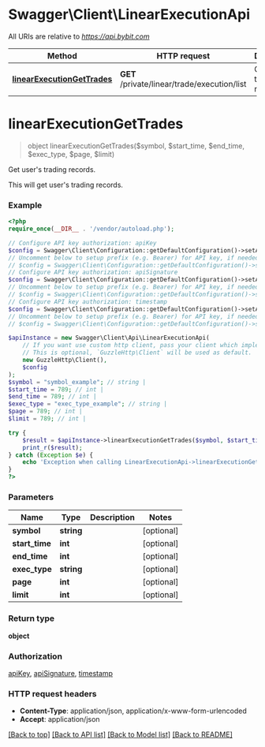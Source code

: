 # Swagger\Client\LinearExecutionApi

All URIs are relative to *https://api.bybit.com*

Method | HTTP request | Description
------------- | ------------- | -------------
[**linearExecutionGetTrades**](LinearExecutionApi.md#linearExecutionGetTrades) | **GET** /private/linear/trade/execution/list | Get user&#39;s trading records.


# **linearExecutionGetTrades**
> object linearExecutionGetTrades($symbol, $start_time, $end_time, $exec_type, $page, $limit)

Get user's trading records.

This will get user's trading records.

### Example
```php
<?php
require_once(__DIR__ . '/vendor/autoload.php');

// Configure API key authorization: apiKey
$config = Swagger\Client\Configuration::getDefaultConfiguration()->setApiKey('api_key', 'YOUR_API_KEY');
// Uncomment below to setup prefix (e.g. Bearer) for API key, if needed
// $config = Swagger\Client\Configuration::getDefaultConfiguration()->setApiKeyPrefix('api_key', 'Bearer');
// Configure API key authorization: apiSignature
$config = Swagger\Client\Configuration::getDefaultConfiguration()->setApiKey('sign', 'YOUR_API_KEY');
// Uncomment below to setup prefix (e.g. Bearer) for API key, if needed
// $config = Swagger\Client\Configuration::getDefaultConfiguration()->setApiKeyPrefix('sign', 'Bearer');
// Configure API key authorization: timestamp
$config = Swagger\Client\Configuration::getDefaultConfiguration()->setApiKey('timestamp', 'YOUR_API_KEY');
// Uncomment below to setup prefix (e.g. Bearer) for API key, if needed
// $config = Swagger\Client\Configuration::getDefaultConfiguration()->setApiKeyPrefix('timestamp', 'Bearer');

$apiInstance = new Swagger\Client\Api\LinearExecutionApi(
    // If you want use custom http client, pass your client which implements `GuzzleHttp\ClientInterface`.
    // This is optional, `GuzzleHttp\Client` will be used as default.
    new GuzzleHttp\Client(),
    $config
);
$symbol = "symbol_example"; // string | 
$start_time = 789; // int | 
$end_time = 789; // int | 
$exec_type = "exec_type_example"; // string | 
$page = 789; // int | 
$limit = 789; // int | 

try {
    $result = $apiInstance->linearExecutionGetTrades($symbol, $start_time, $end_time, $exec_type, $page, $limit);
    print_r($result);
} catch (Exception $e) {
    echo 'Exception when calling LinearExecutionApi->linearExecutionGetTrades: ', $e->getMessage(), PHP_EOL;
}
?>
```

### Parameters

Name | Type | Description  | Notes
------------- | ------------- | ------------- | -------------
 **symbol** | **string**|  | [optional]
 **start_time** | **int**|  | [optional]
 **end_time** | **int**|  | [optional]
 **exec_type** | **string**|  | [optional]
 **page** | **int**|  | [optional]
 **limit** | **int**|  | [optional]

### Return type

**object**

### Authorization

[apiKey](../../README.md#apiKey), [apiSignature](../../README.md#apiSignature), [timestamp](../../README.md#timestamp)

### HTTP request headers

 - **Content-Type**: application/json, application/x-www-form-urlencoded
 - **Accept**: application/json

[[Back to top]](#) [[Back to API list]](../../README.md#documentation-for-api-endpoints) [[Back to Model list]](../../README.md#documentation-for-models) [[Back to README]](../../README.md)

